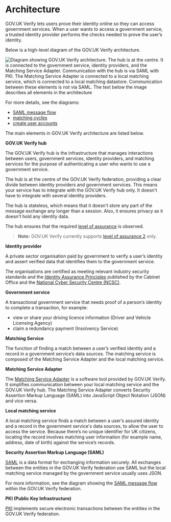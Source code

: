 # Architecture


GOV.UK Verify lets users prove their identity online so they can access
government services. When a user wants to access a government service, a
trusted identity provider performs the checks needed to prove the
user’s identity.

<a name="architecture-diagram"></a>

Below is a high-level diagram of the GOV.UK Verify architecture.

![Diagram showing GOV.UK Verify architecture. The hub is at the centre. It is connected to the government service, identity providers, and the Matching Service Adapter. Communication with the hub is via SAML with PKI. The Matching Service Adapter is connected to a local matching service, which is connected to a local matching datastore. Communication between these elements is not via SAML. The text below the image describes all elements in the architecture](/documentation/arch/arch_overview.svg)

For more details, see the diagrams:

* [SAML message flow](#saml-flow-diagram)
* [matching cycles](#matching-cycles-diagram)
* [create user accounts](#create-user-accounts-diagram)


The main elements in GOV.UK Verify architecture are listed below.

**GOV.UK Verify hub**

The GOV.UK Verify hub is the infrastructure that manages interactions between users, government services, identity providers, and matching services for the purpose of authenticating a user who wants to use a government service.

The hub is at the centre of the GOV.UK Verify federation, providing a clear divide between identity providers and government services. This means your service has to integrate with the GOV.UK Verify hub only. It doesn't have to integrate with several identity providers.

The hub is stateless, which means that it doesn't store any part of the message exchange any longer than a session. Also, it ensures privacy as it doesn't hold any identity data.

The hub ensures that the required [level of assurance](#glossary-level-of-assurance) is observed.

> **Note:**
> GOV.UK Verify currently supports
> [level of assurance 2](#glossary-level-of-assurance-2) only.


**Identity provider**

A private sector organisation paid by government to verify a user’s
identity and assert verified data that identifies them to the
government service.

The organisations are certified as meeting relevant industry security
standards and the [Identity Assurance Principles](https://www.gov.uk/government/consultations/draft-identity-assurance-principles/privacy-and-consumer-advisory-group-draft-identity-assurance-principles#the-nine-identity-assurance-principles) published by the
Cabinet Office and the [National Cyber Security Centre
(NCSC)](https://www.ncsc.gov.uk/).


**Government service**

A transactional government service that needs proof of a person’s identity to complete a transaction, for example:

* view or share your driving licence information (Driver and Vehicle Licensing Agency)
* claim a redundancy payment (Insolvency Service)


**Matching Service**

The function of finding a match between a user’s verified identity and
a record in a government service’s data sources. The matching service
is composed of the Matching Service Adapter and the local matching
service.


**Matching Service Adapter**

The [Matching Service Adapter](#matching-service-adapter) is a software tool provided by
GOV.UK Verify. It simplifies communication between your local matching
service and the GOV.UK Verify hub. The Matching Service Adapter
converts Security Assertion Markup Language (SAML) into JavaScript Object Notation (JSON) and vice versa.


**Local matching service**

A local matching service finds a match between a user’s assured
identity and a record in the government service's data sources, to
allow the user to access the service. Because there’s no unique
identifier for UK citizens, locating the record involves matching user
information (for example name, address, date of birth) against the
service’s records.

**Security Assertion Markup Language (SAML)**

[SAML](#saml) is a data format for exchanging information securely.
All exchanges between the entities in the GOV.UK Verify federation use
SAML but the local matching service managed by the government service
usually uses JSON.

For more information, see the
diagram showing the [SAML message flow](#saml-flow-diagram) within the GOV.UK
Verify federation.

**PKI (Public Key Infrastructure)**

[PKI](#public-key-infrastructure) implements secure electronic transactions between the
entities in the GOV.UK Verify federation.


